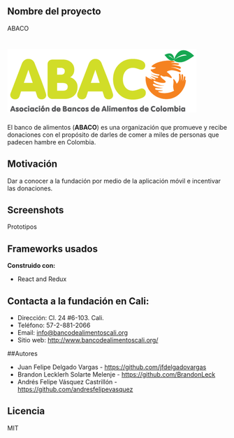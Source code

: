 ## Nombre del proyecto

ABACO

# ![ABACO](ABACO.png)
El banco de alimentos (**ABACO**) es una organización que promueve y recibe donaciones con el propósito de darles de comer a miles de personas que padecen hambre en Colombia.


## Motivación
Dar a conocer a la fundación por medio de la aplicación móvil e incentivar las donaciones.

## Screenshots
Prototipos

## Frameworks usados
**Construido con:**
- React and Redux

## Contacta a la fundación en Cali:

- Dirección: Cl. 24 #6-103. Cali.
- Teléfono: 57-2-881-2066
- Email: info@bancodealimentoscali.org
- Sitio web: http://www.bancodealimentoscali.org/

##Autores

- Juan Felipe Delgado Vargas - https://github.com/jfdelgadovargas
- Brandon Lecklerh Solarte Melenje - https://github.com/BrandonLeck
- Andrés Felipe Vásquez Castrillón - https://github.com/andresfelipevasquez

## Licencia
MIT
